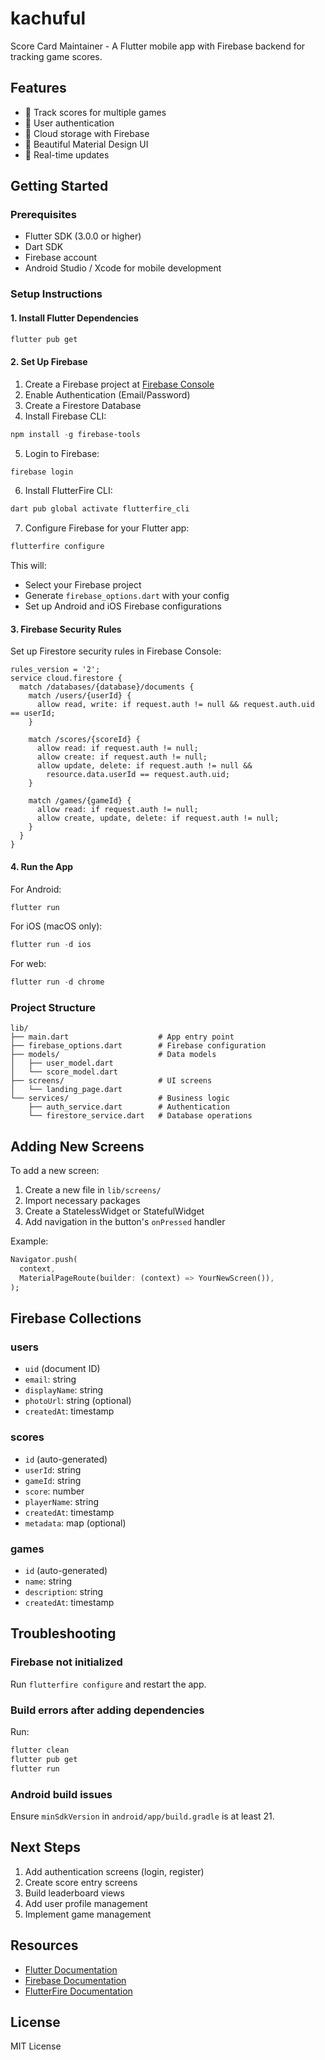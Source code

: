 # kachuful

Score Card Maintainer - A Flutter mobile app with Firebase backend for tracking game scores.

## Features

- 🎯 Track scores for multiple games
- 👥 User authentication
- 💾 Cloud storage with Firebase
- 📱 Beautiful Material Design UI
- 🔄 Real-time updates

## Getting Started

### Prerequisites

- Flutter SDK (3.0.0 or higher)
- Dart SDK
- Firebase account
- Android Studio / Xcode for mobile development

### Setup Instructions

#### 1. Install Flutter Dependencies

```powershell
flutter pub get
```

#### 2. Set Up Firebase

1. Create a Firebase project at [Firebase Console](https://console.firebase.google.com/)
2. Enable Authentication (Email/Password)
3. Create a Firestore Database
4. Install Firebase CLI:

```powershell
npm install -g firebase-tools
```

5. Login to Firebase:

```powershell
firebase login
```

6. Install FlutterFire CLI:

```powershell
dart pub global activate flutterfire_cli
```

7. Configure Firebase for your Flutter app:

```powershell
flutterfire configure
```

This will:
- Select your Firebase project
- Generate `firebase_options.dart` with your config
- Set up Android and iOS Firebase configurations

#### 3. Firebase Security Rules

Set up Firestore security rules in Firebase Console:

```
rules_version = '2';
service cloud.firestore {
  match /databases/{database}/documents {
    match /users/{userId} {
      allow read, write: if request.auth != null && request.auth.uid == userId;
    }
    
    match /scores/{scoreId} {
      allow read: if request.auth != null;
      allow create: if request.auth != null;
      allow update, delete: if request.auth != null && 
        resource.data.userId == request.auth.uid;
    }
    
    match /games/{gameId} {
      allow read: if request.auth != null;
      allow create, update, delete: if request.auth != null;
    }
  }
}
```

#### 4. Run the App

For Android:
```powershell
flutter run
```

For iOS (macOS only):
```powershell
flutter run -d ios
```

For web:
```powershell
flutter run -d chrome
```

### Project Structure

```
lib/
├── main.dart                    # App entry point
├── firebase_options.dart        # Firebase configuration
├── models/                      # Data models
│   ├── user_model.dart
│   └── score_model.dart
├── screens/                     # UI screens
│   └── landing_page.dart
└── services/                    # Business logic
    ├── auth_service.dart        # Authentication
    └── firestore_service.dart   # Database operations
```

## Adding New Screens

To add a new screen:

1. Create a new file in `lib/screens/`
2. Import necessary packages
3. Create a StatelessWidget or StatefulWidget
4. Add navigation in the button's `onPressed` handler

Example:
```dart
Navigator.push(
  context,
  MaterialPageRoute(builder: (context) => YourNewScreen()),
);
```

## Firebase Collections

### users
- `uid` (document ID)
- `email`: string
- `displayName`: string
- `photoUrl`: string (optional)
- `createdAt`: timestamp

### scores
- `id` (auto-generated)
- `userId`: string
- `gameId`: string
- `score`: number
- `playerName`: string
- `createdAt`: timestamp
- `metadata`: map (optional)

### games
- `id` (auto-generated)
- `name`: string
- `description`: string
- `createdAt`: timestamp

## Troubleshooting

### Firebase not initialized
Run `flutterfire configure` and restart the app.

### Build errors after adding dependencies
Run:
```powershell
flutter clean
flutter pub get
flutter run
```

### Android build issues
Ensure `minSdkVersion` in `android/app/build.gradle` is at least 21.

## Next Steps

1. Add authentication screens (login, register)
2. Create score entry screens
3. Build leaderboard views
4. Add user profile management
5. Implement game management

## Resources

- [Flutter Documentation](https://docs.flutter.dev/)
- [Firebase Documentation](https://firebase.google.com/docs)
- [FlutterFire Documentation](https://firebase.flutter.dev/)

## License

MIT License
